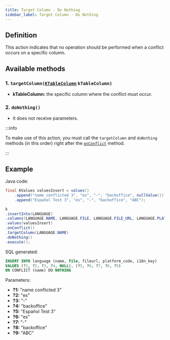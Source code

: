 ```yaml
---
title: Target Column - Do Nothing
sidebar_label: Target Column - Do Nothing
---
```


## Definition

This action indicates that no operation should be performed when a conflict occurs on a specific column.

## Available methods

### 1. `targetColumn(`[`KTableColumn`](/docs/misc/select-list-values#1-ktablecolumn) `kTableColumn)`

- **kTableColumn:** the specific column where the conflict must occur.

### 2. `doNothing()`

- It does not receive parameters.

:::info

To make use of this action, you must call the `targetColumn` and `doNothing` methods (in this order) right after the [`onConflict`](/docs/insert-statement/on-conflict) method.

:::

## Example

Java code:

```java
final KValues valuesInsert = values()
    .append("name conflicted 3", "es", "-", "backoffice", nullValue())
    .append("Español Test 3", "es", "-", "backoffice", "ABC");

k
.insertInto(LANGUAGE)
.columns(LANGUAGE.NAME, LANGUAGE.FILE, LANGUAGE.FILE_URL, LANGUAGE.PLATFORM_CODE, LANGUAGE.I18N_KEY)
.values(valuesInsert)
.onConflict()
.targetColumn(LANGUAGE.NAME)
.doNothing()
.execute();
```

SQL generated:

```sql
INSERT INTO language (name, file, fileurl, platform_code, i18n_key)
VALUES (?1, ?2, ?3, ?4, NULL), (?5, ?6, ?7, ?8, ?9)
ON CONFLICT (name) DO NOTHING
```

Parameters:

- **?1:** "name conflicted 3"
- **?2:** "es"
- **?3:** "-"
- **?4:** "backoffice"
- **?5:** "Español Test 3"
- **?6:** "es"
- **?7:** "-"
- **?8:** "backoffice"
- **?9:** "ABC"